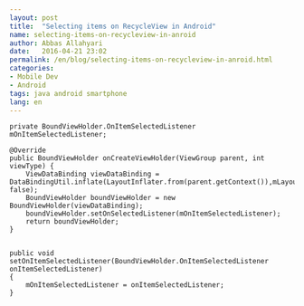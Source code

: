 ```yaml
---
layout: post
title:  "Selecting items on RecycleView in Android"
name: selecting-items-on-recycleview-in-anroid
author: Abbas Allahyari
date:   2016-04-21 23:02
permalink: /en/blog/selecting-items-on-recycleview-in-anroid.html
categories:
- Mobile Dev
- Android
tags: java android smartphone
lang: en
---
```


    private BoundViewHolder.OnItemSelectedListener mOnItemSelectedListener;

    @Override
    public BoundViewHolder onCreateViewHolder(ViewGroup parent, int viewType) {
        ViewDataBinding viewDataBinding = DataBindingUtil.inflate(LayoutInflater.from(parent.getContext()),mLayoutId,parent, false);
        BoundViewHolder boundViewHolder = new BoundViewHolder(viewDataBinding);
        boundViewHolder.setOnSelectedListener(mOnItemSelectedListener);
        return boundViewHolder;
    }

    
    public void setOnItemSelectedListener(BoundViewHolder.OnItemSelectedListener onItemSelectedListener) 
    {
        mOnItemSelectedListener = onItemSelectedListener;
    }